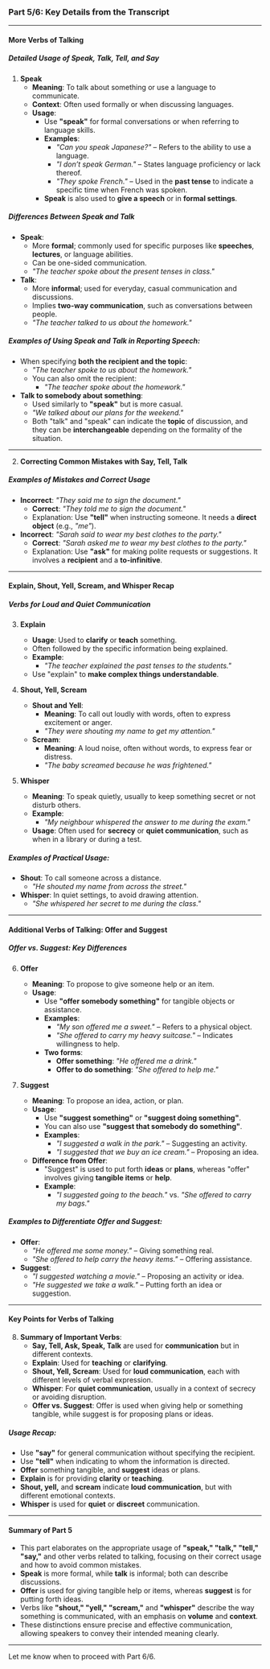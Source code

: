### **Part 5/6: Key Details from the Transcript**

---

#### **More Verbs of Talking**

##### **Detailed Usage of Speak, Talk, Tell, and Say**

1. **Speak**
    - **Meaning**: To talk about something or use a language to communicate.
    - **Context**: Often used formally or when discussing languages.
    - **Usage**:
        - Use **"speak"** for formal conversations or when referring to language skills.
        - **Examples**:
            - _"Can you speak Japanese?"_ – Refers to the ability to use a language.
            - _"I don’t speak German."_ – States language proficiency or lack thereof.
            - _"They spoke French."_ – Used in the **past tense** to indicate a specific time when French was spoken.
        - **Speak** is also used to **give a speech** or in **formal settings**.

##### **Differences Between Speak and Talk**

- **Speak**:
    - More **formal**; commonly used for specific purposes like **speeches**, **lectures**, or language abilities.
    - Can be one-sided communication.
    - _"The teacher spoke about the present tenses in class."_
- **Talk**:
    - More **informal**; used for everyday, casual communication and discussions.
    - Implies **two-way communication**, such as conversations between people.
    - _"The teacher talked to us about the homework."_

##### **Examples of Using Speak and Talk in Reporting Speech**:

- When specifying **both the recipient and the topic**:
    - _"The teacher spoke to us about the homework."_
    - You can also omit the recipient:
        - _"The teacher spoke about the homework."_
- **Talk to somebody about something**:
    - Used similarly to **"speak"** but is more casual.
    - _"We talked about our plans for the weekend."_
    - Both "talk" and "speak" can indicate the **topic** of discussion, and they can be **interchangeable** depending on the formality of the situation.

---

2. **Correcting Common Mistakes with Say, Tell, Talk**

##### **Examples of Mistakes and Correct Usage**

- **Incorrect**: _"They said me to sign the document."_
    - **Correct**: _"They told me to sign the document."_
    - Explanation: Use **"tell"** when instructing someone. It needs a **direct object** (e.g., _"me"_).
- **Incorrect**: _"Sarah said to wear my best clothes to the party."_
    - **Correct**: _"Sarah asked me to wear my best clothes to the party."_
    - Explanation: Use **"ask"** for making polite requests or suggestions. It involves a **recipient** and a **to-infinitive**.

---

#### **Explain, Shout, Yell, Scream, and Whisper Recap**

##### **Verbs for Loud and Quiet Communication**

3. **Explain**
    
    - **Usage**: Used to **clarify** or **teach** something.
    - Often followed by the specific information being explained.
    - **Example**:
        - _"The teacher explained the past tenses to the students."_
    - Use "explain" to **make complex things understandable**.
4. **Shout, Yell, Scream**
    
    - **Shout and Yell**:
        - **Meaning**: To call out loudly with words, often to express excitement or anger.
        - _"They were shouting my name to get my attention."_
    - **Scream**:
        - **Meaning**: A loud noise, often without words, to express fear or distress.
        - _"The baby screamed because he was frightened."_
5. **Whisper**
    
    - **Meaning**: To speak quietly, usually to keep something secret or not disturb others.
    - **Example**:
        - _"My neighbour whispered the answer to me during the exam."_
    - **Usage**: Often used for **secrecy** or **quiet communication**, such as when in a library or during a test.

##### **Examples of Practical Usage**:

- **Shout**: To call someone across a distance.
    - _"He shouted my name from across the street."_
- **Whisper**: In quiet settings, to avoid drawing attention.
    - _"She whispered her secret to me during the class."_

---

#### **Additional Verbs of Talking: Offer and Suggest**

##### **Offer vs. Suggest: Key Differences**

6. **Offer**
    
    - **Meaning**: To propose to give someone help or an item.
    - **Usage**:
        - Use **"offer somebody something"** for tangible objects or assistance.
        - **Examples**:
            - _"My son offered me a sweet."_ – Refers to a physical object.
            - _"She offered to carry my heavy suitcase."_ – Indicates willingness to help.
        - **Two forms**:
            - **Offer something**: _"He offered me a drink."_
            - **Offer to do something**: _"She offered to help me."_
7. **Suggest**
    
    - **Meaning**: To propose an idea, action, or plan.
    - **Usage**:
        - Use **"suggest something"** or **"suggest doing something"**.
        - You can also use **"suggest that somebody do something"**.
        - **Examples**:
            - _"I suggested a walk in the park."_ – Suggesting an activity.
            - _"I suggested that we buy an ice cream."_ – Proposing an idea.
    - **Difference from Offer**:
        - "Suggest" is used to put forth **ideas** or **plans**, whereas "offer" involves giving **tangible items** or **help**.
        - **Example**:
            - _"I suggested going to the beach."_ vs. _"She offered to carry my bags."_

##### **Examples to Differentiate Offer and Suggest**:

- **Offer**:
    - _"He offered me some money."_ – Giving something real.
    - _"She offered to help carry the heavy items."_ – Offering assistance.
- **Suggest**:
    - _"I suggested watching a movie."_ – Proposing an activity or idea.
    - _"He suggested we take a walk."_ – Putting forth an idea or suggestion.

---

#### **Key Points for Verbs of Talking**

8. **Summary of Important Verbs**:
    - **Say, Tell, Ask, Speak, Talk** are used for **communication** but in different contexts.
    - **Explain**: Used for **teaching** or **clarifying**.
    - **Shout, Yell, Scream**: Used for **loud communication**, each with different levels of verbal expression.
    - **Whisper**: For **quiet communication**, usually in a context of secrecy or avoiding disruption.
    - **Offer vs. Suggest**: Offer is used when giving help or something tangible, while suggest is for proposing plans or ideas.

##### **Usage Recap**:

- Use **"say"** for general communication without specifying the recipient.
- Use **"tell"** when indicating to whom the information is directed.
- **Offer** something tangible, and **suggest** ideas or plans.
- **Explain** is for providing **clarity** or **teaching**.
- **Shout, yell,** and **scream** indicate **loud communication**, but with different emotional contexts.
- **Whisper** is used for **quiet** or **discreet** communication.

---

#### **Summary of Part 5**

- This part elaborates on the appropriate usage of **"speak," "talk," "tell," "say,"** and other verbs related to talking, focusing on their correct usage and how to avoid common mistakes.
- **Speak** is more formal, while **talk** is informal; both can describe discussions.
- **Offer** is used for giving tangible help or items, whereas **suggest** is for putting forth ideas.
- Verbs like **"shout," "yell," "scream,"** and **"whisper"** describe the way something is communicated, with an emphasis on **volume** and **context**.
- These distinctions ensure precise and effective communication, allowing speakers to convey their intended meaning clearly.

---

Let me know when to proceed with Part 6/6.
